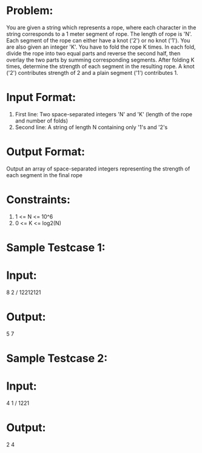 # Problem:
You are given a string which represents a rope, where each character in the string corresponds to a 1 meter segment of rope. 
The length of rope is 'N'. Each segment of the rope can either have a knot ('2') or no knot ('1').
You are also given an integer 'K'. You have to fold the rope K times. 
In each fold, divide the rope into two equal parts and reverse the second half, then overlay the two parts by summing corresponding segments.
After folding K times, determine the strength of each segment in the resulting rope.
A knot ('2') contributes strength of 2 and a plain segment ('1') contributes 1.

# Input Format:
1) First line: Two space-separated integers 'N' and 'K' (length of the rope and number of folds)
2) Second line: A string of length N containing only '1's and '2's

# Output Format:
Output an array of space-separated integers representing the strength of each segment in the final rope

# Constraints:
1) 1 <= N <= 10^6
2) 0 <= K <= log2(N)

# Sample Testcase 1:
# Input:
8 2
/
12212121

# Output:
5 7

# Sample Testcase 2:
# Input:
4 1
/
1221

# Output:
2 4
